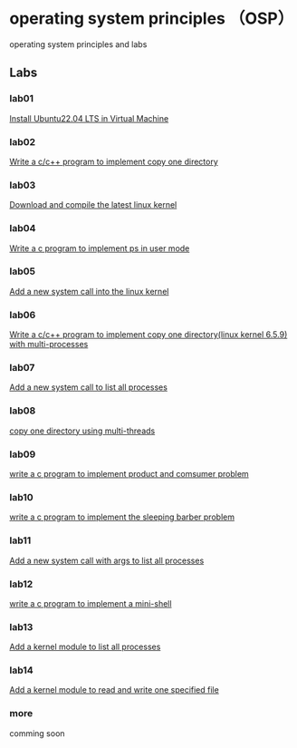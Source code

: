 # operating system principles （OSP）
operating system principles and labs

## Labs

### lab01
[Install Ubuntu22.04 LTS in Virtual Machine](/labs/lab01installlinux)

### lab02
[Write a c/c++ program to implement copy one directory](/labs/lab02copydir)

### lab03
[Download and compile the latest linux kernel](/labs/lab03compilelinux)

### lab04
[Write a c program to implement ps in user mode](/labs/lab04listprocessesinusermode)

### lab05
[Add a new system call into the linux kernel](/labs/lab05addnewsyscall)

### lab06
[Write a c/c++ program to implement copy one directory(linux kernel 6.5.9) with multi-processes](/labs/lab06copydirwithmultiprocesses)

### lab07
[Add a new system call  to list all processes](/labs/lab07addnewsyscallb)

### lab08
[copy one directory using multi-threads](/labs/lab08copydirwithmultithreads)

### lab09
[write a c program to implement product and comsumer problem](/labs/lab09ProductorComsumer)

### lab10
[write a c program to implement the sleeping barber problem](/labs/lab10SleepingBarberProblem)

### lab11
[Add a new system call with args to list all processes](/labs/lab11addnewsyscallarg)

### lab12
[write a c program to implement a mini-shell](/labs/lab12minishell)

### lab13
[Add a kernel module to list all processes](/labs/lab13linuxkernelmodulesimple)

### lab14
[Add a kernel module to read and write one specified file](/labs/lab14linuxkernelmodulechardevice)


### more
comming soon


